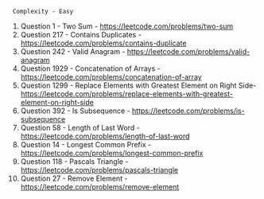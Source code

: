      Complexity - Easy
     
1. Question 1 - Two Sum  - https://leetcode.com/problems/two-sum
2. Question 217 - Contains Duplicates - https://leetcode.com/problems/contains-duplicate
3. Question 242 - Valid Anagram - https://leetcode.com/problems/valid-anagram
4. Question 1929 - Concatenation of Arrays - https://leetcode.com/problems/concatenation-of-array
5. Question 1299 - Replace Elements with Greatest Element on Right Side- https://leetcode.com/problems/replace-elements-with-greatest-element-on-right-side
6. Question 392 - Is Subsequence - https://leetcode.com/problems/is-subsequence
7. Question 58 - Length of Last Word - https://leetcode.com/problems/length-of-last-word
8. Question 14 - Longest Common Prefix - https://leetcode.com/problems/longest-common-prefix
9. Question 118 - Pascals Triangle - https://leetcode.com/problems/pascals-triangle
10. Question 27 - Remove Element - https://leetcode.com/problems/remove-element









<!-- 2. Question 20 - Valid Parenthesis - https://leetcode.com/problems/valid-parentheses
3. Question 21 - Merge Two Sorted Lists - https://leetcode.com/problems/merge-two-sorted-list
4. Question 121. Best Time to Buy and Sell Stock - https://leetcode.com/problems/best-time-to-buy-and-sell-stock
5. Question 125. Valid Palindrome - https://leetcode.com/problems/valid-palindrome
6. Question 226 - Invert Binary Tree - https://leetcode.com/problems/invert-binary-tree

8. Question 704 - Binary Search - https://leetcode.com/problems/binary-search/
9. Question 733 - Flood Fill - https://leetcode.com/problems/flood-fill
10. Question 235. Lowest Common Ancestor of a Binary Search Tree - https://leetcode.com/problems/lowest-common-ancestor-of-a-binary-search-tree/
11. Question 110 - Balanced Binary  -->